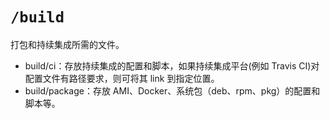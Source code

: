 # `/build`

打包和持续集成所需的文件。

* build/ci：存放持续集成的配置和脚本，如果持续集成平台(例如 Travis CI)对配置文件有路径要求，则可将其 link 到指定位置。
* build/package：存放 AMI、Docker、系统包（deb、rpm、pkg）的配置和脚本等。